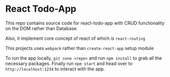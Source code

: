 # React Todo-App

This repo contains source code for react-todo-app with CRUD functionality on the DOM rather than Database.

Also, it implement core concept of react of which is `react-routing`

This projects uses `webpack` rather than `create-react-app` setup module

To run the app locally, `git cone <repo>` and run `npm install` to grab all the necessary packages. Finally run `npm start` and head over to `http://localhost:1234` to interact with the app.